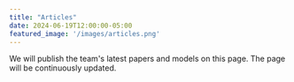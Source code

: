```yaml
---
title: "Articles"
date: 2024-06-19T12:00:00-05:00
featured_image: '/images/articles.png'
---
```

<!-- Articles are paginated with only three posts here for example. You can set the number of entries to show on this page with the "pagination" setting in the config file. -->
We will publish the team's latest papers and models on this page. The page will be continuously updated.